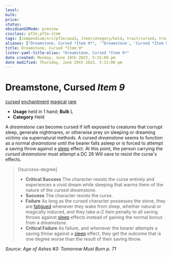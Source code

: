 ```yaml
---
level:
bulk:
price:
status:
obsidianUIMode: preview
cssclass: pf2e,pf2e-item
tags: [compendium/src/pf2e/aoa3, item/category/held, trait/cursed, trait/enchantment, trait/magical, trait/rare]
aliases: ["Dreamstone, Cursed *Item 9*", '"Dreamstone', 'Cursed *Item 9*"', '"Dreamstone', 'Cursed *Item 9*"', '"Dreamstone', 'Cursed *Item 9*"', '"Dreamstone', 'Cursed *Item 9*"', '"Dreamstone', 'Cursed *Item 9*"', '"Dreamstone', 'Cursed *Item 9*  "', '"Dreamstone', 'Cursed"']
title: Dreamstone, Cursed *Item 9*
linter-yaml-title-alias: "Dreamstone, Cursed *Item 9*"
date created: Monday, June 19th 2023, 5:15:09 pm
date modified: Thursday, June 29th 2023, 5:31:00 pm
---
```


# Dreamstone, Cursed *Item 9*

[cursed](rules/traits/cursed-gmg.md) [enchantment](rules/traits/enchantment.md) [magical](rules/traits/magical.md) [rare](rules/traits/rare.md)  

- **Usage** held in 1 hand; **Bulk** L
- **Category** Held

A *dreamstone* can become cursed if left exposed to creatures that corrupt sleep, generate nightmares, or otherwise prey on sleeping or dreaming victims via supernatural methods. A cursed *dreamstone* seems to function as a normal *dreamstone* until the bearer falls asleep or is forced to attempt a saving throw against a [sleep](rules/traits/sleep.md) effect. At this point, the person carrying the *cursed dreamstone* must attempt a DC 26 Will save to resist the curse's effects.

> [!success-degree]
> - **Critical Success** The character resists the curse entirely and experiences a vivid dream while sleeping that warms them of the nature of the *cursed dreamstone*.
> - **Success** The character resists the curse.
> - **Failure** As long as the cursed character possesses the stone, they are [fatigued](rules/conditions.md#Fatigued) whenever they wake from sleep, whether natural or magically induced, and they take a–2 item penalty to all saving throws against [sleep](rules/traits/sleep.md) effects instead of gaining the normal bonus from a *dreamstone*.
> - **Critical Failure** As failure, and whenever the bearer attempts a saving throw against a [sleep](rules/traits/sleep.md) effect, they get the outcome that is one degree worse than the result of their saving throw.

*Source: Age of Ashes #3: Tomorrow Must Burn p. 71*
